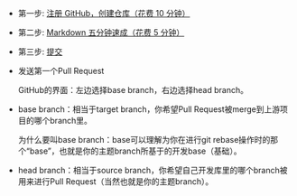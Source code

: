 - 第一步: [注册 GitHub，创建仓库（花费 10 分钟）](learn-github.md)

- 第二步: [Markdown 五分钟速成（花费 5 分钟）](markdown.md)

- 第三步: [提交](submit-online.md)

- 发送第一个Pull Request

  GitHub的界面：左边选择base branch，右边选择head branch。

- base branch：相当于target branch，你希望Pull Request被merge到上游项目的哪个branch里。

  为什么要叫base branch：base可以理解为你在进行git rebase操作时的那个“base”，也就是你的主题branch所基于的开发base（基础）。

- head branch：相当于source branch，你希望自己开发库里的哪个branch被用来进行Pull Request（当然也就是你的主题branch）。




